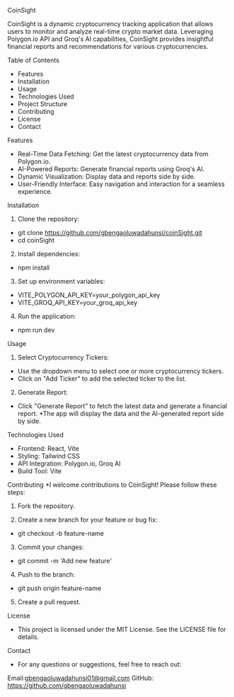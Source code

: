 CoinSight

CoinSight is a dynamic cryptocurrency tracking application that allows users to monitor and analyze real-time crypto market data. Leveraging Polygon.io API and Groq's AI capabilities, CoinSight provides insightful financial reports and recommendations for various cryptocurrencies.

Table of Contents
* Features
* Installation
* Usage
* Technologies Used
* Project Structure
* Contributing
* License
* Contact
  

Features
* Real-Time Data Fetching: Get the latest cryptocurrency data from Polygon.io.
* AI-Powered Reports: Generate financial reports using Groq's AI.
* Dynamic Visualization: Display data and reports side by side.
* User-Friendly Interface: Easy navigation and interaction for a seamless experience.


Installation

1. Clone the repository:
  - git clone https://github.com/gbengaoluwadahunsi/coinSight.git
  - cd coinSight

2. Install dependencies:
- npm install
  
3. Set up environment variables:
  - VITE_POLYGON_API_KEY=your_polygon_api_key
  - VITE_GROQ_API_KEY=your_groq_api_key

4. Run the application:
  - npm run dev

Usage

1. Select Cryptocurrency Tickers:
* Use the dropdown menu to select one or more cryptocurrency tickers.
* Click on "Add Ticker" to add the selected ticker to the list.
  
2. Generate Report:
* Click "Generate Report" to fetch the latest data and generate a financial report.
*The app will display the data and the AI-generated report side by side.

Technologies Used

* Frontend: React, Vite
* Styling: Tailwind CSS
* API Integration: Polygon.io, Groq AI
* Build Tool: Vite

Contributing
*I welcome contributions to CoinSight! Please follow these steps:

1. Fork the repository.

2. Create a new branch for your feature or bug fix:
  - git checkout -b feature-name
    
3. Commit your changes:
  - git commit -m 'Add new feature'
  
4. Push to the branch:
  - git push origin feature-name
    
5. Create a pull request.

License
* This project is licensed under the MIT License. See the LICENSE file for details.

Contact
* For any questions or suggestions, feel free to reach out:

Email:gbengaoluwadahunsi01@gmail.com
GitHub: https://github.com/gbengaoluwadahunsi




